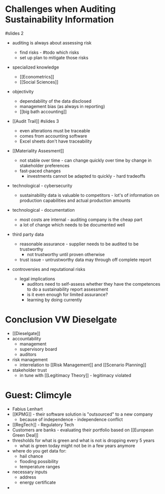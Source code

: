 # Challenges when Auditing Sustainability Information
#slides 2

- auditing is always about assessing risk
	- find risks - #todo which risks
	- set up plan to mitigate those risks

- specialized knowledge
	- [[Econometrics]]
	- [[Social Sciences]]

- objectivity
	- dependability of the data disclosed
	- management bias (as always in reporting)
	- [[big bath accounting]]

- [[Audit Trail]] #slides 3
	- even alterations must be traceable
	- comes from accounting software
	- Excel sheets don't have traceability

- [[Materiality Assesment]]
	- not stable over time - can change quickly over time by change in stakeholder preferences
	- fast-paced changes
		- investments cannot be adapted to quickly - hard tradeoffs

- technological - cybersecurity
	- sustainability data is valuable to competitors - lot's of information on production capabilities and actual production amounts
- technological - documentation
	- most costs are internal - auditing company is the cheap part
	- a lot of change which needs to be documented well

- third party data
	- reasonable assurance - supplier needs to be audited to be trustworthy
		- not trustworthy until proven otherwise
	- trust issue - untrustworthy data may through off complete report

- controversies and reputational risks
	- legal implications
		- auditors need to self-assess whether they have the competences to do a sustainability report assessment
		- is it even enough for limited assurance?
		- learning by doing currently

# Conclusion VW Dieselgate
- [[Dieselgate]]
- accountability
	- management
	- supervisory board
	- auditors
- risk management
	- interrelation to [[Risk Management]] and [[Scenario Planning]]
- stakeholder trust
	- in tune with [[Legitimacy Theory]] - legitimacy violated

# Guest: Climcyle
- Fabius Lenhart
- [[KPMG]] - their software solution is "outsourced" to a new company
	- because of independence - independence conflict
- [[RegTech]] - Regulatory Tech
- Customers are banks - evaluating their portfolio based on [[European Green Deal]]
- thresholds for what is green and what is not is dropping every 5 years
	- what is green today might not be in a few years anymore
- where do you get data for:
	- hail chance
	- flooding possibility
	- temperature ranges
- necessary inputs
	- address
	- energy certificate
- 